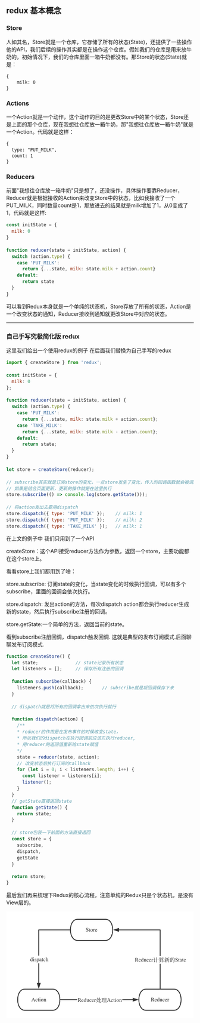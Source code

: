 ## redux 基本概念

### Store

人如其名，Store就是一个仓库，它存储了所有的状态(State)，还提供了一些操作他的API，我们后续的操作其实都是在操作这个仓库。假如我们的仓库是用来放牛奶的，初始情况下，我们的仓库里面一箱牛奶都没有。那Store的状态(State)就是：

```JS
{
	milk: 0
}
```

### Actions

一个Action就是一个动作，这个动作的目的是更改Store中的某个状态，Store还是上面的那个仓库，现在我想往仓库放一箱牛奶，那"我想往仓库放一箱牛奶"就是一个Action。代码就是这样：
```JS
{
  type: "PUT_MILK",
  count: 1
}
```

### Reducers
前面"我想往仓库放一箱牛奶"只是想了，还没操作，具体操作要靠Reducer，Reducer就是根据接收的Action来改变Store中的状态，比如我接收了一个PUT_MILK，同时数量count是1，那放进去的结果就是milk增加了1，从0变成了1，代码就是这样:
```js
const initState = {
  milk: 0
}

function reducer(state = initState, action) {
  switch (action.type) {
    case 'PUT_MILK':
      return {...state, milk: state.milk + action.count}
    default:
      return state
  }
}
```

可以看到Redux本身就是一个单纯的状态机，Store存放了所有的状态，Action是一个改变状态的通知，Reducer接收到通知就更改Store中对应的状态。


------

### 自己手写究极简化版 redux


这里我们给出一个使用redux的例子 在后面我们替换为自己手写的redux

```js
import { createStore } from 'redux';

const initState = {
  milk: 0
};

function reducer(state = initState, action) {
  switch (action.type) {
    case 'PUT_MILK':
      return {...state, milk: state.milk + action.count};
    case 'TAKE_MILK':
      return {...state, milk: state.milk - action.count};
    default:
      return state;
  }
}

let store = createStore(reducer);

// subscribe其实就是订阅store的变化，一旦store发生了变化，传入的回调函数就会被调用
// 如果是结合页面更新，更新的操作就是在这里执行
store.subscribe(() => console.log(store.getState()));

// 将action发出去要用dispatch
store.dispatch({ type: 'PUT_MILK' });    // milk: 1
store.dispatch({ type: 'PUT_MILK' });    // milk: 2
store.dispatch({ type: 'TAKE_MILK' });   // milk: 1
```
在上文的例子中 我们只用到了一个API

createStore：这个API接受reducer方法作为参数，返回一个store，主要功能都在这个store上。

看看store上我们都用到了啥：

store.subscribe: 订阅state的变化，当state变化的时候执行回调，可以有多个subscribe，里面的回调会依次执行。

store.dispatch: 发出action的方法，每次dispatch action都会执行reducer生成新的state，然后执行subscribe注册的回调。

store.getState:一个简单的方法，返回当前的state。

看到subscribe注册回调，dispatch触发回调. 这就是典型的发布订阅模式.后面聊聊发布订阅模式.

```js
function createStore() {
  let state;              // state记录所有状态
  let listeners = [];     // 保存所有注册的回调

  function subscribe(callback) {
    listeners.push(callback);       // subscribe就是将回调保存下来
  }

  // dispatch就是将所有的回调拿出来依次执行就行

  function dispatch(action) {
    /**
    * reducer的作用是在发布事件的时候改变state，
    * 所以我们的dispatch在执行回调前应该先执行reducer,
    * 用reducer的返回值重新给state赋值
    */
    state = reducer(state, action);
    // 改变状态后执行订阅的callback
    for (let i = 0; i < listeners.length; i++) {
      const listener = listeners[i];
      listener();
    }
  }
  // getState直接返回state
  function getState() {
    return state;
  }

  // store包装一下前面的方法直接返回
  const store = {
    subscribe,
    dispatch,
    getState
  }

  return store;
}
```

最后我们再来梳理下Redux的核心流程，注意单纯的Redux只是个状态机，是没有View层的。

<img src="../img/2020-10/redux-data-flow.png" />


